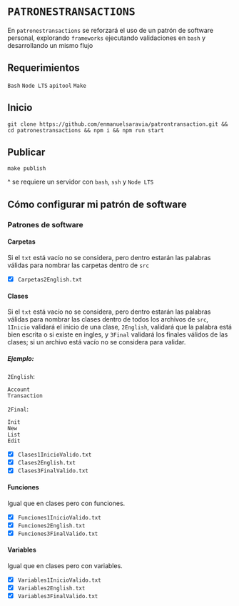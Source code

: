 # `PATRONESTRANSACTIONS`

En `patronestransactions` se reforzará el uso de un patrón de software
personal, explorando `frameworks` ejecutando validaciones en `bash` y
desarrollando un mismo flujo

## Requerimientos

`Bash`
`Node LTS`
`apitool`
`Make`

## Inicio

    git clone https://github.com/enmanuelsaravia/patrontransaction.git && cd patronestransactions && npm i && npm run start
    
## Publicar

    make publish
    
^ se requiere un servidor con `bash`, `ssh` y `Node LTS`

## Cómo configurar mi patrón de software

### Patrones de software

#### Carpetas

Si el `txt` está vacío no se considera, pero dentro estarán las
palabras válidas para nombrar las carpetas dentro de `src`

- [x] `Carpetas2English.txt`

#### Clases

Si el `txt` está vacío no se considera, pero dentro estarán las
palabras válidas para nombrar las clases dentro de todos los archivos
de `src`, `1Inicio` validará el inicio de una clase, `2English`,
validará que la palabra está bien escrita o si existe en ingles, y
`3Final` validará los finales válidos de las clases; si un archivo
está vacío no se considera para validar.

##### Ejemplo:

`2English`:

    Account
    Transaction

`2Final`:

    Init
    New
    List
    Edit    

- [x] `Clases1InicioValido.txt`
- [x] `Clases2English.txt`
- [x] `Clases3FinalValido.txt`

#### Funciones

Igual que en clases pero con funciones.

- [x] `Funciones1InicioValido.txt`
- [x] `Funciones2English.txt`
- [x] `Funciones3FinalValido.txt`

#### Variables

Igual que en clases pero con variables.

- [x] `Variables1InicioValido.txt`
- [x] `Variables2English.txt`
- [x] `Variables3FinalValido.txt`